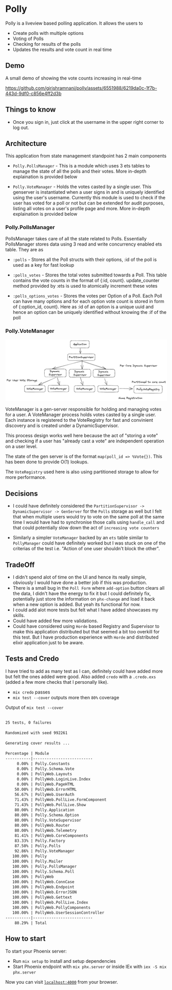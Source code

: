 # Polly

Polly is a liveview based polling application. It allows the users to

- Create polls with multiple options
- Voting of Polls
- Checking for results of the polls
- Updates the results and vote count in real time


## Demo 
A small demo of showing the vote counts increasing in real-time



https://github.com/girishramnani/polly/assets/6551988/6219da0c-1f7b-443d-9df0-c856e4ff2d3b



## Things to know

- Once you sign in, just click at the username in the upper right corner to log out.

## Architecture

This application from state management standpoint has 2 main components

- `Polly.PollsManager` - This is a module which uses 3 ets tables to manage the state of all the polls and their votes. More in-depth explaination is provided below

- `Polly.VoteManager` - Holds the votes casted by a single user. This genserver is instantiated when a user signs
in and is uniquely identified using the user's username. Currently this module is used to check if the user has 
voted for a poll or not but can be extended for audit purposes, listing all votes on a user's profile page and more. More in-depth explaination is provided below

### Polly.PollsManager

PollsManager takes care of all the state related to Polls.
Essentially PollsManager stores data using 3 read and write concurrency enabled ets table.
They are as

  * `:polls` - Stores all the Poll structs with their options, :id of the poll is used as a key
    for fast lookup

  * `:polls_votes` - Stores the total votes submitted towards a Poll. This table contains the vote
  counts in the format of {:id, count}. update_counter method provided by :ets is used to atomically
  increment these votes

  * `:polls_options_votes` - Stores the votes per Option of a Poll. Each Poll can have many options
  and for each option vote count is stored in form of {:option_id, count}. Here as :id of an option
  is a unique uuid and hence an option can be uniquely identified without knowing the :if of the poll

### Polly.VoteManager

![VoteManager](docs/voteManager.png?raw=true "VoteManager")

VoteManager is a gen-server responsible for holding and managing votes for a user.
A VoteManager process holds votes casted by a single user. Each instance is registered to the VoteRegistry for fast and convinient discovery and is created under a DynamicSupervisor.

This process design works well here because the act of "storing a vote" and checking if a user has "already cast a vote" are independent operation on a user level.

The state of the gen server is of the format `map(poll_id => %Vote{})`. This has been done to provide O(1) lookups.

The `VoteRegistry` used here is also using partitioned storage to allow for more performance.

## Decisions

- I could have definitely considered the `PartitionSupervisor -> DynamicSupervisor -> GenServer` for the `Polls` storage as well but I felt that when multiple users would try to vote on the same poll at the same time I would have had to synchronise those calls using `handle_call` and that could potentially slow down the act of `increasing vote counters`

- Similarly a simpler `VoteManager` backed by an `ets` table similar to `PollyManager` could have definitely worked but I was stuck on one of the criterias of the test i.e. "Action of one user shouldn't block the other".

## TradeOff

- I didn't spend alot of time on the UI and hence its really simple, obviously I would have done a better job if this was production.
- There is a small bug in the `Poll Form` where `add-option` button clears all the data, I didn't have the energy to fix it but I could definitely fix, potentially just store the information on `phx-change` and load it back when a new option is added. But yeah its functional for now.
- I could add alot more tests but felt what I have added showcases my skills.
- Could have added few more validations.
- Could have considered using `Horde` based Registry and Supervisor to make this application distributed but that seemed a bit too overkill for this test. But I have production experience with `Horde` and distributed elixir application just to be aware.

## Tests and Credo

I have tried to add as many test as I can, definitely could have added more but felt the ones added were good.
Also added `credo` with a `.credo.exs` (added a few more checks that I personally like). 

- `mix credo` passes
- `mix test --cover` outputs more then `80%` coverage


Output of `mix test --cover`

```

25 tests, 0 failures

Randomized with seed 992261

Generating cover results ...

Percentage | Module
-----------|--------------------------
     0.00% | Polly.Constants
     0.00% | Polly.Schema.Vote
     0.00% | PollyWeb.Layouts
     0.00% | PollyWeb.LoginLive.Index
     0.00% | PollyWeb.PageHTML
    50.00% | PollyWeb.ErrorHTML
    56.67% | PollyWeb.UserAuth
    71.43% | PollyWeb.PollLive.FormComponent
    71.43% | PollyWeb.PollLive.Show
    80.00% | Polly.Application
    80.00% | Polly.Schema.Option
    80.00% | Polly.VoteSupervisor
    80.00% | PollyWeb.Router
    80.00% | PollyWeb.Telemetry
    81.41% | PollyWeb.CoreComponents
    83.33% | Polly.Factory
    87.50% | Polly.Polls
    92.86% | Polly.VoteManager
   100.00% | Polly
   100.00% | Polly.Mailer
   100.00% | Polly.PollsManager
   100.00% | Polly.Schema.Poll
   100.00% | PollyWeb
   100.00% | PollyWeb.ConnCase
   100.00% | PollyWeb.Endpoint
   100.00% | PollyWeb.ErrorJSON
   100.00% | PollyWeb.Gettext
   100.00% | PollyWeb.PollLive.Index
   100.00% | PollyWeb.PollyComponents
   100.00% | PollyWeb.UserSessionController
-----------|--------------------------
    80.29% | Total

```

## How to start

To start your Phoenix server:

  * Run `mix setup` to install and setup dependencies
  * Start Phoenix endpoint with `mix phx.server` or inside IEx with `iex -S mix phx.server`

Now you can visit [`localhost:4000`](http://localhost:4000) from your browser.
